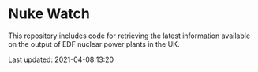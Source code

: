 # Nuke Watch

This repository includes code for retrieving the latest information available on the output of EDF nuclear power plants in the UK.

Last updated: 2021-04-08 13:20